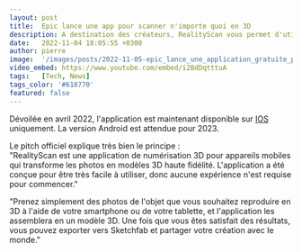 ```yaml
---
layout: post
title:  Epic lance une app pour scanner n'importe quoi en 3D
description: A destination des créateurs, RealityScan vous permet d'utiliser votre téléphone pour transformer ce qui vous entoure en modèle 3D.
date:   2022-11-04 18:05:55 +0300
author: pierre
image:  '/images/posts/2022-11-05-epic_lance_une_application_gratuite_pour_scanner_en_3d/cover.webp'
video_embed: https://www.youtube.com/embed/i2BdDqtttuA
tags:   [Tech, News]
tags_color: '#618770'
featured: false
---
```

Dévoilée en avril 2022, l'application est maintenant disponible sur [IOS](https://apps.apple.com/us/app/realityscan/id1584832280) uniquement. La version Android est attendue pour 2023.

Le pitch officiel explique très bien le principe :  
"RealityScan est une application de numérisation 3D pour appareils mobiles qui transforme les photos en modèles 3D haute fidélité. L'application a été conçue pour être très facile à utiliser, donc aucune expérience n'est requise pour commencer."  

"Prenez simplement des photos de l'objet que vous souhaitez reproduire en 3D à l'aide de votre smartphone ou de votre tablette, et l'application les assemblera en un modèle 3D. Une fois que vous êtes satisfait des résultats, vous pouvez exporter vers Sketchfab et partager votre création avec le monde."